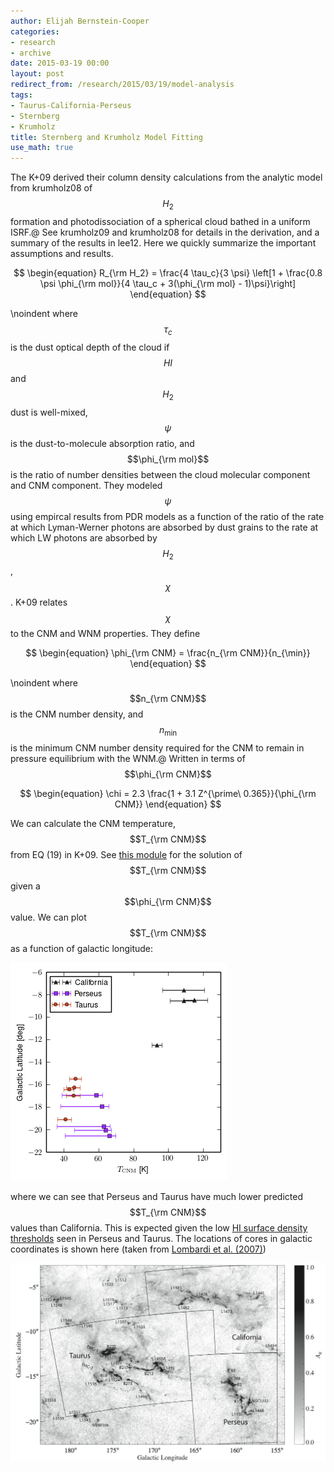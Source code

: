 ```yaml
---
author: Elijah Bernstein-Cooper
categories:
- research
- archive
date: 2015-03-19 00:00
layout: post
redirect_from: /research/2015/03/19/model-analysis
tags:
- Taurus-California-Perseus
- Sternberg
- Krumholz
title: Sternberg and Krumholz Model Fitting
use_math: true
---
```


The K+09 derived their column density calculations from the analytic model
from krumholz08 of $$H_2$$ formation and
photodissociation of a spherical cloud bathed in a uniform ISRF.\@ See
krumholz09 and krumholz08 for details in the derivation,
and a summary of the results in lee12. Here we quickly summarize
the important assumptions and results.


$$
\begin{equation}
    R_{\rm H_2} = \frac{4 \tau_c}{3 \psi} \left[1 +
        \frac{0.8 \psi \phi_{\rm mol}}{4 \tau_c + 3(\phi_{\rm mol} -
    1)\psi}\right]
\end{equation}
$$

\noindent where $$\tau_c$$ is the dust optical depth of the cloud if $$HI$$ and
$$H_2$$ dust is well-mixed, $$\psi$$ is the dust-to-molecule absorption ratio,
and $$\phi_{\rm mol}$$ is the ratio of number densities between the cloud
molecular component and CNM component. They modeled $$\psi$$ using empircal
results from PDR models as a function of the ratio of the rate at which
Lyman-Werner photons are absorbed by dust grains to the rate at which LW
photons are absorbed by $$H_2$$, $$\chi$$. K+09 relates $$\chi$$ to the CNM and
WNM  properties. They define

$$
\begin{equation}
    \phi_{\rm CNM} = \frac{n_{\rm CNM}}{n_{\min}}
\end{equation}
$$

\noindent where $$n_{\rm CNM}$$ is the CNM number density, and $$n_{\min}$$
is the minimum CNM number density required for the CNM to remain in
pressure equilibrium with the WNM.\@ Written in terms of $$\phi_{\rm CNM}$$

$$
\begin{equation}
    \chi = 2.3 \frac{1 + 3.1 Z^{\prime\ 0.365}}{\phi_{\rm CNM}}
\end{equation}
$$


We can calculate the CNM temperature, $$T_{\rm CNM}$$ from EQ (19) in K+09. See
[this
module](https://bitbucket.org/ezbc/python_modules/src/3a5a4ecee558df6683f15c638f76a0f13d571850/myscience/krumholz09.py?at=master)
for the solution of $$T_{\rm CNM}$$ given a $$\phi_{\rm CNM}$$ value. We can
plot $$T_{\rm CNM}$$ as a function of galactic longitude:

<img src="/media/2015-03-17/multicloud_T_cnm_vs_glat.png"/>

where we can see that Perseus and Taurus have much lower predicted $$T_{\rm
CNM}$$ values than California. This is expected given the low [HI surface density thresholds](/posts/notes/2015/03/12/Sternberg-Fitting/) seen in Perseus and Taurus. The locations of cores in galactic coordinates is shown here (taken from [Lombardi et al. (2007)](http://esoads.eso.org/abs/2010A%26A...512A..67L))

<img src="/media/2015-03-17/tcp_lombardi07.png"/>